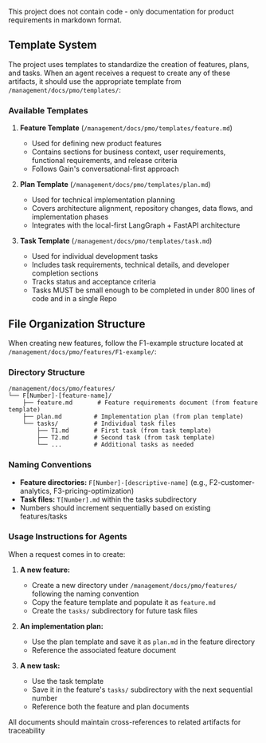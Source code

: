This project does not contain code - only documentation for product requirements in markdown format.

## Template System

The project uses templates to standardize the creation of features, plans, and tasks. When an agent receives a request to create any of these artifacts, it should use the appropriate template from `/management/docs/pmo/templates/`:

### Available Templates

1. **Feature Template** (`/management/docs/pmo/templates/feature.md`)
   - Used for defining new product features
   - Contains sections for business context, user requirements, functional requirements, and release criteria
   - Follows Gain's conversational-first approach

2. **Plan Template** (`/management/docs/pmo/templates/plan.md`)
   - Used for technical implementation planning
   - Covers architecture alignment, repository changes, data flows, and implementation phases
   - Integrates with the local-first LangGraph + FastAPI architecture

3. **Task Template** (`/management/docs/pmo/templates/task.md`)
   - Used for individual development tasks
   - Includes task requirements, technical details, and developer completion sections
   - Tracks status and acceptance criteria
   - Tasks MUST be small enough to be completed in under 800 lines of code and in a single Repo

## File Organization Structure

When creating new features, follow the F1-example structure located at `/management/docs/pmo/features/F1-example/`:

### Directory Structure
```
/management/docs/pmo/features/
└── F[Number]-[feature-name]/
    ├── feature.md       # Feature requirements document (from feature template)
    ├── plan.md         # Implementation plan (from plan template)
    └── tasks/          # Individual task files
        ├── T1.md       # First task (from task template)
        ├── T2.md       # Second task (from task template)
        └── ...         # Additional tasks as needed
```

### Naming Conventions
- **Feature directories:** `F[Number]-[descriptive-name]` (e.g., F2-customer-analytics, F3-pricing-optimization)
- **Task files:** `T[Number].md` within the tasks subdirectory
- Numbers should increment sequentially based on existing features/tasks

### Usage Instructions for Agents

When a request comes in to create:

1. **A new feature:** 
   - Create a new directory under `/management/docs/pmo/features/` following the naming convention
   - Copy the feature template and populate it as `feature.md`
   - Create the `tasks/` subdirectory for future task files

2. **An implementation plan:**
   - Use the plan template and save it as `plan.md` in the feature directory
   - Reference the associated feature document

3. **A new task:**
   - Use the task template
   - Save it in the feature's `tasks/` subdirectory with the next sequential number
   - Reference both the feature and plan documents

All documents should maintain cross-references to related artifacts for traceability